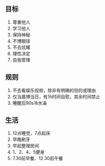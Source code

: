 ## 目标

1. 尊重他人
2. 学习他人
3. 保持神秘
4. 不博眼球
5. 不去炫耀
6. 理性决定
7. 自我管理



## 规则

1. 不去看娱乐视频，除非有明确的目的或理由
2. 仅当晨博当日，有1h时间自慰，其余时间禁止
3. 睡醒后90s冷水澡



## 生活

1. 12点睡觉，7点起床
2. 早晚刷牙
3. 早起整理房间
4. 1、2、4、5健身
5. 7.30前早餐、12.30前午餐